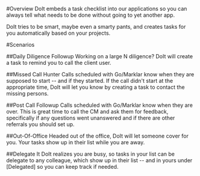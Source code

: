 #Overview
DoIt embeds a task checklist into our applications so you can always tell
what needs to be done without going to yet another app.

DoIt tries to be smart, maybe even a smarty pants, and creates tasks for you
automatically based on your projects.

#Scenarios

##Daily Diligence Followup
Working on a large N diligence? DoIt will create a task to remind you to call
the client user.

##Missed Call Hunter
Calls scheduled with Go/Marklar know when they are supposed to start -- and if
they started. If the call didn't start at the appropriate time, DoIt will let
you know by creating a task to contact the missing persons.

##Post Call Followup
Calls scheduled with Go/Marklar know when they are over. This is great time
to call the CM and ask them for feedback, specifically if any questions went
unanswered and if there are other referrals you should set up.

##Out-Of-Office
Headed out of the office, DoIt will let someone cover for you. Your tasks
show up in their list while you are away.

##Delegate It
DoIt realizes you are busy, so tasks in your list can be delegate to any
colleague, which show up in their list -- and in yours under [Delegated] so you
can keep track if needed.
